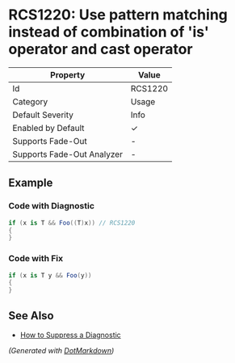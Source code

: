 # RCS1220: Use pattern matching instead of combination of 'is' operator and cast operator

| Property                    | Value    |
| --------------------------- | -------- |
| Id                          | RCS1220  |
| Category                    | Usage    |
| Default Severity            | Info     |
| Enabled by Default          | &#x2713; |
| Supports Fade\-Out          | \-       |
| Supports Fade\-Out Analyzer | \-       |

## Example

### Code with Diagnostic

```csharp
if (x is T && Foo((T)x)) // RCS1220
{
}
```

### Code with Fix

```csharp
if (x is T y && Foo(y))
{
}
```

## See Also

* [How to Suppress a Diagnostic](../HowToConfigureAnalyzers.md#how-to-suppress-a-diagnostic)


*\(Generated with [DotMarkdown](http://github.com/JosefPihrt/DotMarkdown)\)*